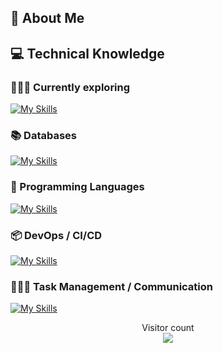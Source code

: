 ## 📖 About Me


## 💻 Technical Knowledge

### 🏃🏻‍♂️ Currently exploring

[![My Skills](https://skillicons.dev/icons?i=pytorch,rust,flutter)](https://skillicons.dev)

### 📚 Databases

[![My Skills](https://skillicons.dev/icons?i=mysql,postgresql,sqlite,mongodb,redis,cassandra)](https://skillicons.dev)

### 🙊 Programming Languages

[![My Skills](https://skillicons.dev/icons?i=python,go,kotlin,javascript,typescript)](https://skillicons.dev)

### 📦 DevOps / CI/CD 

[![My Skills](https://skillicons.dev/icons?i=aws,azure,gcp,kubernetes,gitlab,github,git,jenkins,terraform)](https://skillicons.dev)

### 👨🏻‍💼 Task Management / Communication

[![My Skills](https://skillicons.dev/icons?i=notion,discord)](https://skillicons.dev)

<p align="center"> 
  Visitor count<br>
  <img src="https://profile-counter.glitch.me/marco-leee/count.svg" />
</p>